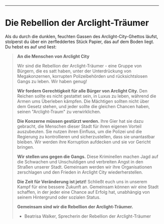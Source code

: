 
---

# Die Rebellion der Arclight-Träumer

Als du durch die dunklen, feuchten Gassen des Arclight-City-Ghettos läufst, stolperst du über ein zerfleddertes Stück Papier, das auf dem Boden liegt. Du hebst es auf und liest:

> **An die Menschen von Arclight City**
>
> Wir sind die Rebellion der Arclight-Träumer - eine Gruppe von Bürgern, die es satt haben, unter der Unterdrückung von Megakonzernen, korrupten Polizeibehörden und rücksichtslosen Gangs zu leben. Wir haben genug!
>
> **Wir fordern Gerechtigkeit für alle Bürger von Arclight City.** Den Reichen sollte es nicht gestattet sein, in Luxus zu leben, während die Armen ums Überleben kämpfen. Die Mächtigen sollten nicht über dem Gesetz stehen, und jeder sollte die gleichen Chancen haben, seinen "Arclight-Traum" zu verwirklichen.
>
> **Die Konzerne müssen gestürzt werden.** Ihre Gier hat sie dazu gebracht, die Menschen dieser Stadt für ihren eigenen Vorteil auszubeuten. Sie nutzen ihren Einfluss, um die Polizei und die Regierung zu kontrollieren und sicherzustellen, dass sie unantastbar bleiben. Wir werden ihre Korruption aufdecken und sie vor Gericht bringen.
>
> **Wir stellen uns gegen die Gangs.** Diese Kriminellen machen Jagd auf die Schwachen und Unschuldigen und verbreiten Angst in den Straßen unserer Stadt. Gemeinsam werden wir ihre Organisationen zerschlagen und den Frieden in Arclight City wiederherstellen.
>
> **Die Zeit für Veränderung ist jetzt!** Schließt euch uns in unserem Kampf für eine bessere Zukunft an. Gemeinsam können wir eine Stadt schaffen, in der jeder eine Chance auf Erfolg hat, unabhängig von seinem Hintergrund oder sozialen Status.
>
> **Gemeinsam sind wir die Rebellion der Arclight-Träumer.**
>
> - Beatrisa Walker, Sprecherin der Rebellion der Arclight-Träumer
